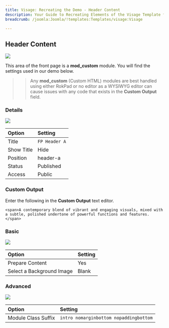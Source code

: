 ```yaml
---
title: Visage: Recreating the Demo - Header Content
description: Your Guide to Recreating Elements of the Visage Template for Joomla
breadcrumb: /joomla:Joomla/!templates:Templates/visage:Visage

---
```


Header Content
-----

![][demo]

This area of the front page is a **mod_custom** module. You will find the settings used in our demo below.

>> Any **mod_custom** (Custom HTML) modules are best handled using either RokPad or no editor as a WYSIWYG editor can cause issues with any code that exists in the **Custom Output** field.

### Details

![][demo2]

| Option     | Setting           |  
| :--------- | :---------------- |  
| Title      | `FP Header A`     |  
| Show Title | Hide              |  
| Position   | header-a          |  
| Status     | Published         |  
| Access     | Public            |  

### Custom Output
Enter the following in the **Custom Output** text editor.

~~~
<span>A contemporary blend of vibrant and engaging visuals, mixed with a subtle, polished undertone of powerful functions and features.</span>
~~~

### Basic

![][demo3]

| Option                    | Setting |  
| :------------------------ | :------ |  
| Prepare Content           | Yes     |  
| Select a Background Image | Blank   |

### Advanced

![][demo4]

| Option              | Setting                                |  
| :------------------ | :------------------------------------- |  
| Module Class Suffix | `intro nomarginbottom nopaddingbottom` |  

[demo]: assets/demo_3.jpeg
[demo2]: assets/headera_1.jpeg
[demo3]: assets/headera_2.jpeg
[demo4]: assets/headera_3.jpeg